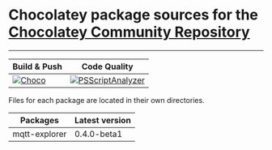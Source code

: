 # Chocolatey package sources for the [Chocolatey Community Repository](https://chocolatey.org/packages)

----


| Build & Push   |      Code Quality    |
|--|--|
| [![Choco](https://github.com/Kipjr/chocolatey-packages/actions/workflows/main.yml/badge.svg)](https://github.com/Kipjr/chocolatey-packages/actions/workflows/main.yml) |  [![PSScriptAnalyzer](https://github.com/Kipjr/chocolatey-packages/actions/workflows/powershell-analysis.yml/badge.svg)](https://github.com/Kipjr/chocolatey-packages/actions/workflows/powershell-analysis.yml)  |

Files for each package are located in their own directories.

| Packages   | Latest version   |
|--|--|
|mqtt-explorer| 0.4.0-beta1 |
